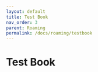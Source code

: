 ```yaml
---
layout: default
title: Test Book
nav_order: 3
parent: Roaming
permalink: /docs/roaming/testbook
---
```


# Test Book